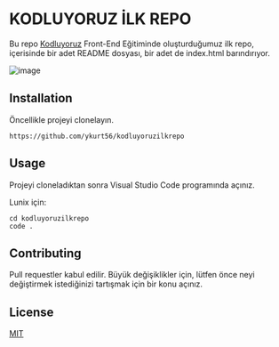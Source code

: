 # KODLUYORUZ İLK REPO

Bu repo [Kodluyoruz](kodluyoruz.org) Front-End Eğitiminde oluşturduğumuz ilk repo, içerisinde bir adet README dosyası, bir adet de index.html barındırıyor.


![image](https://static.vecteezy.com/system/resources/previews/016/833/880/original/github-logo-git-hub-icon-with-text-on-white-background-free-vector.jpg)

## Installation

Öncellikle projeyi clonelayın.
 ```
https://github.com/ykurt56/kodluyoruzilkrepo
 ```
 ## Usage

 Projeyi cloneladıktan sonra Visual Studio Code programında açınız.

 Lunix için:
  ```
  cd kodluyoruzilkrepo
  code .
```
## Contributing

Pull requestler kabul edilir. Büyük değişiklikler için, lütfen önce neyi değiştirmek istediğinizi tartışmak için bir konu açınız.

## License

[MIT](https://choosealicense.com/licenses/mit/)

 




